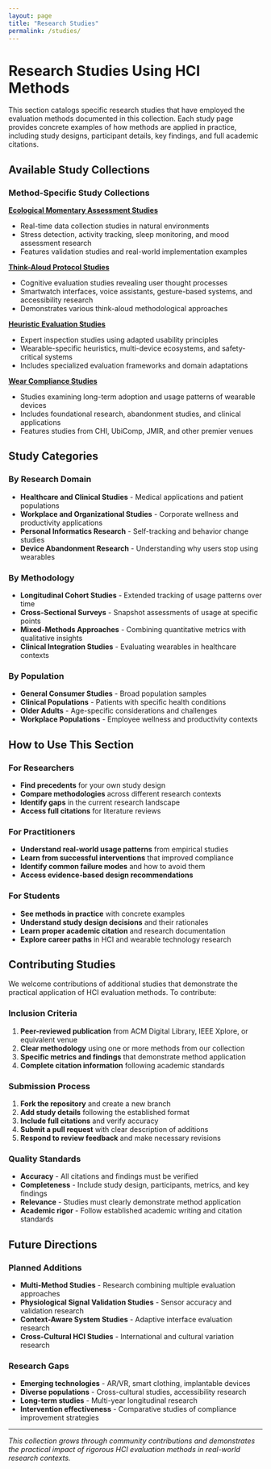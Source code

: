 ```yaml
---
layout: page
title: "Research Studies"
permalink: /studies/
---
```


# Research Studies Using HCI Methods

This section catalogs specific research studies that have employed the evaluation methods documented in this collection. Each study page provides concrete examples of how methods are applied in practice, including study designs, participant details, key findings, and full academic citations.

## Available Study Collections

### Method-Specific Study Collections

**[Ecological Momentary Assessment Studies](/hci-methods-superbook/studies/ecological-momentary-assessment/)**
- Real-time data collection studies in natural environments
- Stress detection, activity tracking, sleep monitoring, and mood assessment research
- Features validation studies and real-world implementation examples

**[Think-Aloud Protocol Studies](/hci-methods-superbook/studies/think-aloud-protocol/)**
- Cognitive evaluation studies revealing user thought processes
- Smartwatch interfaces, voice assistants, gesture-based systems, and accessibility research
- Demonstrates various think-aloud methodological approaches

**[Heuristic Evaluation Studies](/hci-methods-superbook/studies/heuristic-evaluation/)**
- Expert inspection studies using adapted usability principles
- Wearable-specific heuristics, multi-device ecosystems, and safety-critical systems
- Includes specialized evaluation frameworks and domain adaptations

**[Wear Compliance Studies](/hci-methods-superbook/studies/wear-compliance-studies/)**
- Studies examining long-term adoption and usage patterns of wearable devices
- Includes foundational research, abandonment studies, and clinical applications
- Features studies from CHI, UbiComp, JMIR, and other premier venues

## Study Categories

### By Research Domain
- **Healthcare and Clinical Studies** - Medical applications and patient populations
- **Workplace and Organizational Studies** - Corporate wellness and productivity applications
- **Personal Informatics Research** - Self-tracking and behavior change studies
- **Device Abandonment Research** - Understanding why users stop using wearables

### By Methodology
- **Longitudinal Cohort Studies** - Extended tracking of usage patterns over time
- **Cross-Sectional Surveys** - Snapshot assessments of usage at specific points
- **Mixed-Methods Approaches** - Combining quantitative metrics with qualitative insights
- **Clinical Integration Studies** - Evaluating wearables in healthcare contexts

### By Population
- **General Consumer Studies** - Broad population samples
- **Clinical Populations** - Patients with specific health conditions
- **Older Adults** - Age-specific considerations and challenges
- **Workplace Populations** - Employee wellness and productivity contexts

## How to Use This Section

### For Researchers
- **Find precedents** for your own study design
- **Compare methodologies** across different research contexts
- **Identify gaps** in the current research landscape
- **Access full citations** for literature reviews

### For Practitioners
- **Understand real-world usage patterns** from empirical studies
- **Learn from successful interventions** that improved compliance
- **Identify common failure modes** and how to avoid them
- **Access evidence-based design recommendations**

### For Students
- **See methods in practice** with concrete examples
- **Understand study design decisions** and their rationales
- **Learn proper academic citation** and research documentation
- **Explore career paths** in HCI and wearable technology research

## Contributing Studies

We welcome contributions of additional studies that demonstrate the practical application of HCI evaluation methods. To contribute:

### Inclusion Criteria
1. **Peer-reviewed publication** from ACM Digital Library, IEEE Xplore, or equivalent venue
2. **Clear methodology** using one or more methods from our collection
3. **Specific metrics and findings** that demonstrate method application
4. **Complete citation information** following academic standards

### Submission Process
1. **Fork the repository** and create a new branch
2. **Add study details** following the established format
3. **Include full citations** and verify accuracy
4. **Submit a pull request** with clear description of additions
5. **Respond to review feedback** and make necessary revisions

### Quality Standards
- **Accuracy** - All citations and findings must be verified
- **Completeness** - Include study design, participants, metrics, and key findings
- **Relevance** - Studies must clearly demonstrate method application
- **Academic rigor** - Follow established academic writing and citation standards

## Future Directions

### Planned Additions
- **Multi-Method Studies** - Research combining multiple evaluation approaches
- **Physiological Signal Validation Studies** - Sensor accuracy and validation research
- **Context-Aware System Studies** - Adaptive interface evaluation research
- **Cross-Cultural HCI Studies** - International and cultural variation research

### Research Gaps
- **Emerging technologies** - AR/VR, smart clothing, implantable devices
- **Diverse populations** - Cross-cultural studies, accessibility research
- **Long-term studies** - Multi-year longitudinal research
- **Intervention effectiveness** - Comparative studies of compliance improvement strategies

---

*This collection grows through community contributions and demonstrates the practical impact of rigorous HCI evaluation methods in real-world research contexts.*